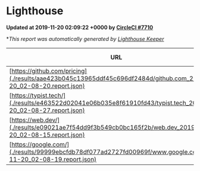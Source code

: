
# Lighthouse

**Updated at 2019-11-20 02:09:22 +0000 by [CircleCI #7710](https://circleci.com/gh/ItinerisLtd/lighthouse-keeper-example/7710)**

**This report was automatically generated by [Lighthouse Keeper](https://github.com/itinerisltd/lighthouse-keeper)*

| URL | Performance | Accessibility | Best Practices | SEO | PWA | Updated At |
| --- | --- | --- | --- | --- | --- | --- |
| [https://github.com/pricing](./results/aae423b045c13965ddf45c696df2484d/github.com_2019-11-20_02-08-20.report.json) | 0.81 | 0.93 | 0.93 | 0.9 | 0.56 | 2019-11-20T02:08:20.358Z |
| [https://typist.tech/](./results/e463522d02041e06b035e8f61910fd43/typist.tech_2019-11-20_02-08-27.report.json) |  |  |  |  |  | 2019-11-20T02:08:27.960Z |
| [https://web.dev/](./results/e09021ae7f54dd9f3b549cb0bc165f2b/web.dev_2019-11-20_02-08-15.report.json) | 0.87 | 0.9 | 1 | 0.96 | 0.93 | 2019-11-20T02:08:15.881Z |
| [https://google.com/](./results/99999ebcfdb78df077ad2727fd00969f/www.google.com_2019-11-20_02-08-19.report.json) | 0.93 | 0.86 | 0.93 | 0.83 | 0.56 | 2019-11-20T02:08:19.859Z |
